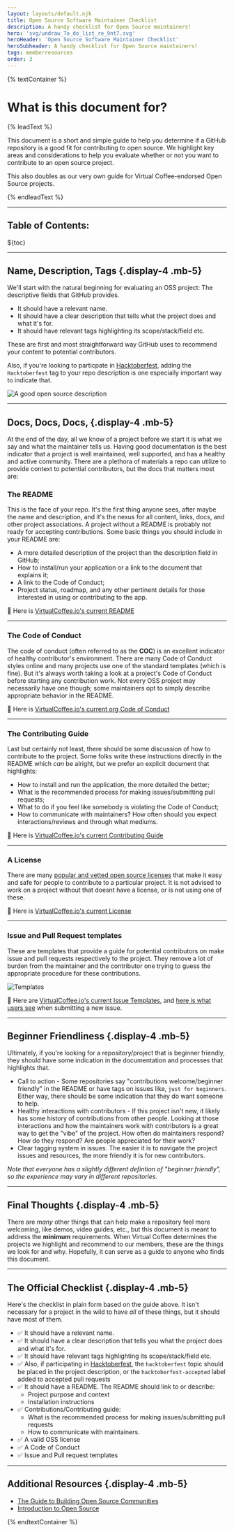 ```yaml
---
layout: layouts/default.njk
title: Open Source Software Maintainer Checklist
description: A handy checklist for Open Source maintainers!
hero: 'svg/undraw_To_do_list_re_9nt7.svg'
heroHeader: 'Open Source Software Maintainer Checklist'
heroSubheader: A handy checklist for Open Source maintainers!
tags: memberresources
order: 3
---
```


{% textContainer %}

# What is this document for?

{% leadText %}

This document is a short and simple guide to help you determine if a GitHub repository is a good fit for contributing to open source. We highlight key areas and considerations to help you evaluate whether or not you want to contribute to an open source project.

This also doubles as our very own guide for Virtual Coffee-endorsed Open Source projects.

{% endleadText %}

---

## Table of Contents:

${toc}

---

## Name, Description, Tags {.display-4 .mb-5}

We'll start with the natural beginning for evaluating an OSS project: The descriptive fields that GitHub provides.

- It should have a relevant name.
- It should have a clear description that tells what the project does and what it's for.
- It should have relevant tags highlighting its scope/stack/field etc.

These are first and most straightforward way GitHub uses to recommend your content to potential contributors.

Also, if you're looking to particpate in [Hacktoberfest](https://hacktoberfest.digitalocean.com/), adding the `Hacktoberfest` tag to your repo description is one especially important way to indicate that.

![A good open source description](https://user-images.githubusercontent.com/13292886/132138464-242c7d64-8b64-4595-b045-8bf028638b43.png)

---

## Docs, Docs, Docs, {.display-4 .mb-5}

At the end of the day, all we know of a project before we start it is what we say and what the maintainer tells us. Having good documentation is the best indicator that a project is well maintained, well supported, and has a healthy and active community. There are a plethora of materials a repo can utilize to provide context to potential contributors, but the docs that matters most are:

### The README

This is the face of your repo. It's the first thing anyone sees, after maybe the name and description, and it's the nexus for all content, links, docs, and other project associations. A project without a README is probably not ready for accepting contributions. Some basic things you should include in your README are:

- A more detailed description of the project than the description field in GitHub;
- How to install/run your application or a link to the document that explains it;
- A link to the Code of Conduct;
- Project status, roadmap, and any other pertinent details for those interested in using or contributing to the app.

🔎 Here is [VirtualCoffee.io's current README](https://github.com/Virtual-Coffee/virtualcoffee.io/blob/main/README.md)

---

### The Code of Conduct

The code of conduct (often referred to as the **COC**) is an excellent indicator of healthy contributor's environment. There are many Code of Conduct styles online and many projects use one of the standard templates (which is fine). But it's always worth taking a look at a project's Code of Conduct before starting any contribution work. Not every OSS project may necessarily have one though; some maintainers opt to simply describe appropriate behavior in the README.

🔎 Here is [VirtualCoffee.io's current org Code of Conduct](https://github.com/Virtual-Coffee/.github/blob/main/CODE_OF_CONDUCT.md)

---

### The Contributing Guide

Last but certainly not least, there should be some discussion of how to contribute to the project. Some folks write these instructions directly in the README which _can_ be alright, but we prefer an explicit document that highlights:

- How to install and run the application, the more detailed the better;
- What is the recommended process for making issues/submitting pull requests;
- What to do if you feel like somebody is violating the Code of Conduct;
- How to communicate with maintainers? How often should you expect interactions/reviews and through what mediums.

🔎 Here is [VirtualCoffee.io's current Contributing Guide](https://github.com/Virtual-Coffee/virtualcoffee.io/blob/main/CONTRIBUTING.md)

---

### A License

There are many [popular and vetted open source licenses](https://opensource.org/licenses) that make it easy and safe for people to contribute to a particular project. It is not advised to work on a project without that doesnt have a license, or is not using one of these.

🔎 Here is [VirtualCoffee.io's current License](https://github.com/Virtual-Coffee/virtualcoffee.io/blob/main/LICENSE.txt)

---

### Issue and Pull Request templates

These are templates that provide a guide for potential contributors on make issue and pull requests respectively to the project. They remove a lot of burden from the maintainer and the contributor one trying to guess the appropriate procedure for these contributions.

![Templates](https://user-images.githubusercontent.com/13292886/132138524-0a38d35c-305e-4804-ba36-e7adfa73e09d.png)

🔎 Here are [VirtualCoffee.io's current Issue Templates](https://github.com/Virtual-Coffee/virtualcoffee.io/tree/main/.github/ISSUE_TEMPLATE), and [here is what users see](https://github.com/Virtual-Coffee/virtualcoffee.io/issues/new/choose) when submitting a new issue.

---

## Beginner Friendliness {.display-4 .mb-5}

Ultimately, if you're looking for a repository/project that is beginner friendly, they should have some indication in the documentation and processes that highlights that.

- Call to action - Some repositories say "contributions welcome/beginner friendly" in the README or have tags on issues like, `just for beginners`. Either way, there should be some indication that they do want someone to help.
- Healthy interactions with contributors - If this project isn't new, it likely has some history of contributions from other people. Looking at those interactions and how the maintainers work with contributors is a great way to get the "vibe" of the project. How often do maintainers respond? How do they respond? Are people appreciated for their work?
- Clear tagging system in issues. The easier it is to navigate the project issues and resources, the more friendly it is for new contributors.

_Note that everyone has a slightly different defintion of "beginner friendly", so the experience may vary in different repositories._

---

## Final Thoughts {.display-4 .mb-5}

There are _many_ other things that can help make a repository feel more welcoming, like demos, video guides, etc., but this document is meant to address the **minimum** requirements. When Virtual Coffee determines the projects we highlight and recommend to our members, these are the things we look for and why. Hopefully, it can serve as a guide to anyone who finds this document.

---

## The Official Checklist {.display-4 .mb-5}

Here's the checklist in plain form based on the guide above. It isn't necessary for a project in the wild to have _all_ of these things, but it should have most of them.

- ✅ It should have a relevant name.
- ✅ It should have a clear description that tells you what the project does and what it's for.
- ✅ It should have relevant tags highlighting its scope/stack/field etc.
- ✅ Also, if participating in [Hacktoberfest](https://hacktoberfest.digitalocean.com/), the `hacktoberfest` topic should be placed in the project description, or the `hacktoberfest-accepted` label added to accepted pull requests
- ✅ It should have a README. The README should link to or describe:
  - Project purpose and context
  - Installation instructions
- ✅ Contributions/Contributing guide:
  - What is the recommended process for making issues/submitting pull requests
  - How to communicate with maintainers.
- ✅ A valid OSS license
- ✅ A Code of Conduct
- ✅ Issue and Pull request templates

---

## Additional Resources {.display-4 .mb-5}

- [The Guide to Building Open Source Communities](https://opensource.guide/building-community/)
- [Introduction to Open Source](https://www.digitalocean.com/community/tutorial_series/an-introduction-to-open-source)

{% endtextContainer %}
